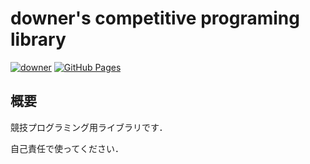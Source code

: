 # downer's competitive programing library

[![downer](https://img.shields.io/endpoint?url=https%3A%2F%2Fatcoder-badges.now.sh%2Fapi%2Fatcoder%2Fjson%2Fdowner)](https://atcoder.jp/users/downer)
 [![GitHub Pages](https://img.shields.io/static/v1?label=GitHub+Pages&message=+&color=brightgreen&logo=github)](https://downerkei.github.io/cp_library/)

## 概要

競技プログラミング用ライブラリです．

自己責任で使ってください．

